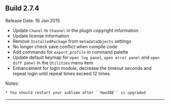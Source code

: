 Build 2.7.4
-----------
Release Date: 16 Jan 2015
    
* Update ``Chanel`` to ``Channel`` in the plugin copyright information
* Update license information
* Remove ``InstalledPackage`` from ``metadataObjects`` settings
* No longer check save conflict when compile code
* Add commands for ``export_profile`` in command palette
* Update default keymap for ``open log panel``, ``open error panel`` and ``open diff panel`` in the ``Utilities`` menu item
* Enhancement for login module, decrease the timeout seconds and repeat login until repeat times exceed 12 times

Notes:

    * You should restart your sublime after ``HaoIDE`` is upgraded
-----------